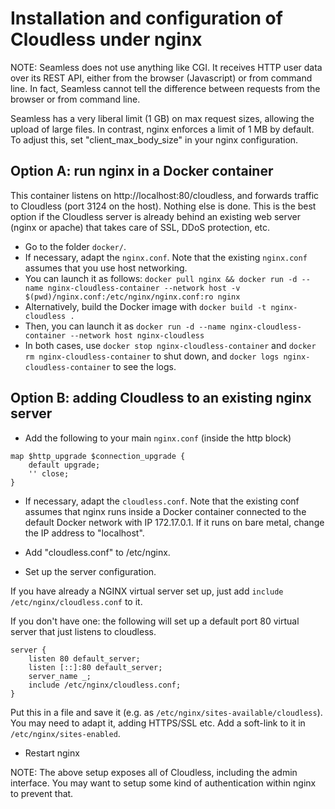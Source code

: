 Installation and configuration of Cloudless under nginx
=======================================================

NOTE: Seamless does not use anything like CGI.
It receives HTTP user data over its REST API, either from the browser (Javascript)
or from command line. In fact, Seamless cannot tell the difference between requests
from the browser or from command line.

Seamless has a very liberal limit (1 GB) on max request sizes, allowing the upload
of large files. In contrast, nginx enforces a limit of 1 MB by default.
To adjust this, set "client_max_body_size" in your nginx configuration.

## Option A: run nginx in a Docker container

This container listens on http://localhost:80/cloudless, and forwards traffic to Cloudless (port 3124 on the host). Nothing else is done.
This is the best option if the Cloudless server is already behind an existing web server (nginx or apache) that takes care of
SSL, DDoS protection, etc.

- Go to the folder `docker/`.
- If necessary, adapt the `nginx.conf`. Note that the existing `nginx.conf` assumes that you use host networking.
- You can launch it as follows: `docker pull nginx && docker run -d --name nginx-cloudless-container --network host -v $(pwd)/nginx.conf:/etc/nginx/nginx.conf:ro nginx`
- Alternatively, build the Docker image with `docker build -t nginx-cloudless . `
- Then, you can launch it as `docker run -d --name nginx-cloudless-container --network host nginx-cloudless`
- In both cases, use `docker stop nginx-cloudless-container` and `docker rm nginx-cloudless-container` to shut down, and `docker logs nginx-cloudless-container` to see the logs.

## Option B: adding Cloudless to an existing nginx server

- Add the following to your main `nginx.conf` (inside the http block)

```
map $http_upgrade $connection_upgrade {
    default upgrade;
    '' close;
}
```

- If necessary, adapt the `cloudless.conf`. Note that the existing conf assumes that nginx runs inside a Docker container connected to the default Docker network with IP 172.17.0.1. If it runs on bare metal, change the IP address to "localhost". 

- Add "cloudless.conf" to /etc/nginx. 

- Set up the server configuration.

If you have already a NGINX virtual server set up, just add `include /etc/nginx/cloudless.conf` to it.

If you don't have one: the following will set up a default port 80 virtual server that just listens to cloudless.

```
server {
    listen 80 default_server;
    listen [::]:80 default_server;
    server_name _;
    include /etc/nginx/cloudless.conf;
}
```

Put this in a file and save it (e.g. as `/etc/nginx/sites-available/cloudless`).
You may need to adapt it, adding HTTPS/SSL etc.
Add a soft-link to it in `/etc/nginx/sites-enabled`.

- Restart nginx

NOTE: The above setup exposes all of Cloudless, including the admin interface. You may want to setup some kind of authentication within nginx to prevent that.
